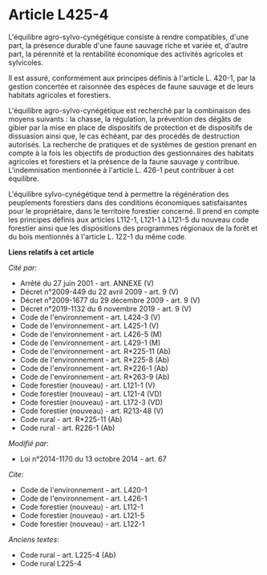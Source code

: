 # Article L425-4

L'équilibre agro-sylvo-cynégétique consiste à rendre compatibles, d'une part, la présence durable d'une faune sauvage riche
et variée et, d'autre part, la pérennité et la rentabilité économique des activités agricoles et sylvicoles. 

Il est assuré, conformément aux principes définis à l'article L. 420-1, par la gestion concertée et raisonnée des espèces de
faune sauvage et de leurs habitats agricoles et forestiers. 

L'équilibre agro-sylvo-cynégétique est recherché par la combinaison des moyens suivants : la chasse, la régulation, la
prévention des dégâts de gibier par la mise en place de dispositifs de protection et de dispositifs de dissuasion ainsi que,
le cas échéant, par des procédés de destruction autorisés. La recherche de pratiques et de systèmes de gestion prenant en
compte à la fois les objectifs de production des gestionnaires des habitats agricoles et forestiers et la présence de la
faune sauvage y contribue. L'indemnisation mentionnée à l'article L. 426-1 peut contribuer à cet équilibre. 

L'équilibre sylvo-cynégétique tend à permettre la régénération des peuplements forestiers dans des conditions économiques
satisfaisantes pour le propriétaire, dans le territoire forestier concerné. Il prend en compte les principes définis aux
articles L112-1, 
L121-1 à L121-5 du nouveau code forestier ainsi que les dispositions des programmes régionaux de la forêt et du bois
mentionnés à l'article L. 122-1 du même code.

**Liens relatifs à cet article**

_Cité par_:

  - Arrêté du 27 juin 2001 - art. ANNEXE (V)
  - Décret n°2009-449 du 22 avril 2009 - art. 9 (V)
  - Décret n°2009-1677 du 29 décembre 2009 - art. 9 (V)
  - Décret n°2019-1132 du 6 novembre 2019 - art. 9 (V)
  - Code de l'environnement - art. L424-3 (V)
  - Code de l'environnement - art. L425-1 (V)
  - Code de l'environnement - art. L426-5 (M)
  - Code de l'environnement - art. L429-1 (M)
  - Code de l'environnement - art. R*225-11 (Ab)
  - Code de l'environnement - art. R*225-8 (Ab)
  - Code de l'environnement - art. R*226-1 (Ab)
  - Code de l'environnement - art. R*263-9 (Ab)
  - Code forestier (nouveau) - art. L121-1 (V)
  - Code forestier (nouveau) - art. L121-4 (VD)
  - Code forestier (nouveau) - art. L172-3 (VD)
  - Code forestier (nouveau) - art. R213-48 (V)
  - Code rural - art. R*225-11 (Ab)
  - Code rural - art. R226-1 (Ab)

_Modifié par_:

  - Loi n°2014-1170 du 13 octobre 2014 - art. 67

_Cite_:

  - Code de l'environnement - art. L420-1
  - Code de l'environnement - art. L426-1
  - Code forestier (nouveau) - art. L112-1
  - Code forestier (nouveau) - art. L121-5
  - Code forestier (nouveau) - art. L122-1

_Anciens textes_:

  - Code rural - art. L225-4 (Ab)
  - Code rural L225-4
